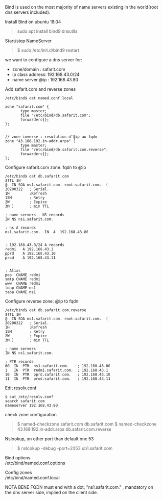 Bind is used on the most majority of name servers existing in the world(root dns servers included).

Install Bind on ubuntu 18.04
> sudo apt install bind9 dnsutils

Start/stop NameServer
> $ sudo /etc/init.d/bind9 restart

we want to configure a dns server for: 
- zone/domain : safarit.com
- ip class address: 192.168.43.0/24
- name server @ip : 192.168.43.80

Add safarit.com and reverse zones
```
/etc/bind$ cat named.conf.local 

zone "safarit.com" {
       type master;
       file "/etc/bind/db.safarit.com";
       forwarders{};
};


// zone inverse : resolution d'@ip au fqdn 
zone "43.168.192.in-addr.arpa" {
       type master;
       file "/etc/bind/db.safarit.com.reverse";
       forwarders{};
};
```

Configure safarit.com zone: fqdn to @ip
```
/etc/bind$ cat db.safarit.com                                                             
$TTL 1H
@  IN SOA ns1.safarit.com. root.safarit.com.  (
20200322   ; Serial.
1H         ;Refresh 
15M        ; Retry
2W         ; Expire
3M )       ; min TTL  

; name servers - NS records
IN NS ns1.safarit.com.

; ns A records 
ns1.safarit.com.  IN  A  192.168.43.80 


; 192.168.43.0/24 A records  
redmi   A 192.168.43.1 
pprd    A 192.168.43.10
prod    A 192.168.43.11 
 

; Alias 
pop  CNAME redmi 
smtp CNAME redmi 
www  CNAME redmi
ldap CNAME ns1
taba CNAME ns1
```

Configure reverse zone: @ip to fqdn
```
/etc/bind$ cat db.safarit.com.reverse                                                     $TTL 1H
@  IN SOA ns1.safarit.com. root.safarit.com.  (
20200322   ; Serial.
1H         ;Refresh 
15M        ; Retry
2W         ; Expire
3M )       ; min TTL  

; name servers
IN NS ns1.safarit.com.

; PTR records
80  IN  PTR  ns1.safarit.com.    ; 192.168.43.80
1   IN  PTR  redmi.safarit.com.  ; 192.168.43.1
10  IN  PTR  pprd.safarit.com.   ; 192.168.43.10
11  IN  PTR  prod.safarit.com.   ; 192.168.43.11
```

Edit resolv.conf
```
$ cat /etc/resolv.conf                                                           
search safarit.com
nameserver 192.168.43.80
```

check zone configuration
> $ named-checkzone safarit.com db.safarit.com
> $ named-checkzone 43.168.192.in-addr.arpa db.safarit.com.reverse


Nslookup, on other port than default one 53
> $ nslookup -debug -port=2053 ub1.safarit.com

Bind options  
/etc/bind/named.conf.options

Config zones  
/etc/bind/named.conf.local

NOTA BENE
FQDN must end with a dot, "ns1.safarit.com." , mandatory on the dns server side, implied on the client side.
